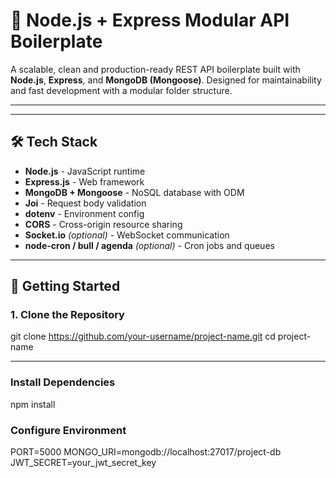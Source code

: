 # 🚀 Node.js + Express Modular API Boilerplate

A scalable, clean and production-ready REST API boilerplate built with **Node.js**, **Express**, and **MongoDB (Mongoose)**. Designed for maintainability and fast development with a modular folder structure.

---


---

## 🛠️ Tech Stack

- **Node.js** - JavaScript runtime
- **Express.js** - Web framework
- **MongoDB + Mongoose** - NoSQL database with ODM
- **Joi** - Request body validation
- **dotenv** - Environment config
- **CORS** - Cross-origin resource sharing
- **Socket.io** *(optional)* - WebSocket communication
- **node-cron / bull / agenda** *(optional)* - Cron jobs and queues

---

## 🚀 Getting Started

### 1. Clone the Repository

git clone https://github.com/your-username/project-name.git
cd project-name

--- 
### Install Dependencies
npm install

### Configure Environment
PORT=5000
MONGO_URI=mongodb://localhost:27017/project-db
JWT_SECRET=your_jwt_secret_key
